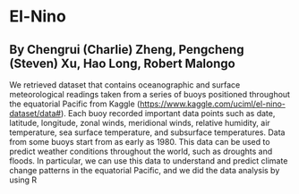 # El-Nino
## By Chengrui (Charlie) Zheng, Pengcheng (Steven) Xu, Hao Long, Robert Malongo

We retrieved dataset that contains oceanographic and surface meteorological readings taken from a series of buoys positioned throughout the equatorial Pacific from Kaggle (https://www.kaggle.com/uciml/el-nino-dataset/data#). Each buoy recorded important data points such as date, latitude, longitude, zonal winds, meridional winds, relative humidity, air temperature, sea surface temperature, and subsurface temperatures. Data from some buoys start from as early as 1980. This data can be used to predict weather conditions throughout the world, such as droughts and floods. In particular, we can use this data to understand and predict climate change patterns in the equatorial Pacific, and we did the data analysis by using R
